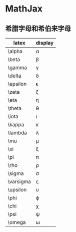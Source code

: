 # MathJax

## 希腊字母和希伯来字母

|latex|display|
|---|---|
|\alpha|α|
|\beta|β|
|\gamma|γ|
|\delta|δ|
|\epsilon|ϵ|
|\zeta|ζ|
|\eta|η|
|\theta|θ|
|\iota|ι|
|\kappa|κ|
|\lambda|λ|
|\mu|μ|
|\xi|ξ|
|\pi|π|
|\rho|ρ|
|\sigma|σ|
|\varsigma|ς|
|\upsilon|υ|
|\phi|ϕ|
|\chi|χ|
|\psi|ψ|
|\omega|ω|

